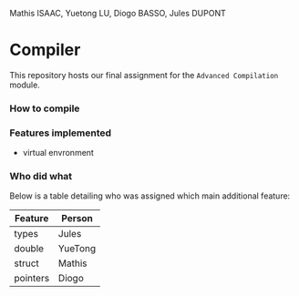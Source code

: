 Mathis ISAAC, Yuetong LU, Diogo BASSO, Jules DUPONT

# Compiler

This repository hosts our final assignment for the `Advanced Compilation`
module.

### How to compile

### Features implemented

- virtual envronment

### Who did what

Below is a table detailing who was assigned which main additional feature:

| Feature  | Person  |
| -------- | ------- |
| types    | Jules   |
| double   | YueTong |
| struct   | Mathis  |
| pointers | Diogo   |
